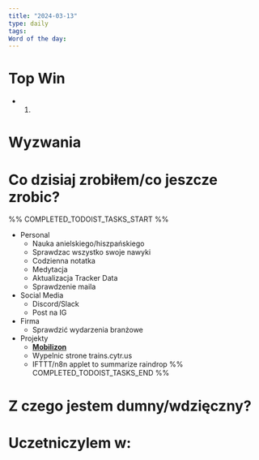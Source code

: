```yaml
---
title: "2024-03-13"
type: daily
tags: 
Word of the day:
---
```

# Top Win
- 1.
# Wyzwania


# Co dzisiaj zrobiłem/co jeszcze zrobic?
%% COMPLETED_TODOIST_TASKS_START %%
* Personal
    * Nauka anielskiego/hiszpańskiego 
    * Sprawdzac wszystko swoje nawyki 
    * Codzienna notatka 
    * Medytacja 
    * Aktualizacja Tracker Data 
    * Sprawdzenie maila 
* Social Media
    * Discord/Slack 
    * Post na IG 
* Firma
    * Sprawdzić wydarzenia branżowe 
* Projekty
    * [**Mobilizon**](https://framagit.org/framasoft/mobilizon) 
    * Wypelnic strone trains.cytr.us 
    * IFTTT/n8n applet to summarize raindrop 
%% COMPLETED_TODOIST_TASKS_END %%
# Z czego jestem dumny/wdzięczny?

# Uczetniczylem w:
